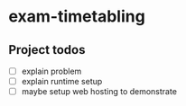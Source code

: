 # exam-timetabling



## Project todos
- [ ] explain problem
- [ ] explain runtime setup
- [ ] maybe setup web hosting to demonstrate

